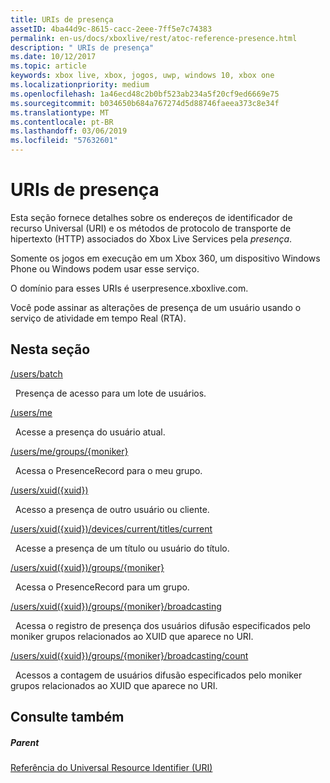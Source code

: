 ```yaml
---
title: URIs de presença
assetID: 4ba44d9c-8615-cacc-2eee-7ff5e7c74383
permalink: en-us/docs/xboxlive/rest/atoc-reference-presence.html
description: " URIs de presença"
ms.date: 10/12/2017
ms.topic: article
keywords: xbox live, xbox, jogos, uwp, windows 10, xbox one
ms.localizationpriority: medium
ms.openlocfilehash: 1a46ecd48c2b0bf523ab234a5f20cf9ed6669e75
ms.sourcegitcommit: b034650b684a767274d5d88746faeea373c8e34f
ms.translationtype: MT
ms.contentlocale: pt-BR
ms.lasthandoff: 03/06/2019
ms.locfileid: "57632601"
---
```

# <a name="presence-uris"></a>URIs de presença
 
Esta seção fornece detalhes sobre os endereços de identificador de recurso Universal (URI) e os métodos de protocolo de transporte de hipertexto (HTTP) associados do Xbox Live Services pela *presença*.
 
Somente os jogos em execução em um Xbox 360, um dispositivo Windows Phone ou Windows podem usar esse serviço.
 
O domínio para esses URIs é userpresence.xboxlive.com.
 
Você pode assinar as alterações de presença de um usuário usando o serviço de atividade em tempo Real (RTA).
 
<a id="ID4ERB"></a>

 
## <a name="in-this-section"></a>Nesta seção

[/users/batch](uri-usersbatch.md)

&nbsp;&nbsp;Presença de acesso para um lote de usuários.

[/users/me](uri-usersme.md)

&nbsp;&nbsp;Acesse a presença do usuário atual.

[/users/me/groups/{moniker}](uri-usersmegroupsmoniker.md)

&nbsp;&nbsp;Acessa o PresenceRecord para o meu grupo.

[/users/xuid({xuid})](uri-usersxuid.md)

&nbsp;&nbsp;Acesso a presença de outro usuário ou cliente.

[/users/xuid({xuid})/devices/current/titles/current](uri-usersxuiddevicescurrenttitlescurrent.md)

&nbsp;&nbsp;Acesse a presença de um título ou usuário do título.

[/users/xuid({xuid})/groups/{moniker}](uri-usersxuidgroupsmoniker.md)

&nbsp;&nbsp;Acessa o PresenceRecord para um grupo.

[/users/xuid({xuid})/groups/{moniker}/broadcasting](uri-usersxuidgroupsmonikerbroadcasting.md)

&nbsp;&nbsp;Acessa o registro de presença dos usuários difusão especificados pelo moniker grupos relacionados ao XUID que aparece no URI.

[/users/xuid({xuid})/groups/{moniker}/broadcasting/count](uri-usersxuidgroupsmonikerbroadcastingcount.md)

&nbsp;&nbsp;Acessos a contagem de usuários difusão especificados pelo moniker grupos relacionados ao XUID que aparece no URI.
 
<a id="ID4EMC"></a>

 
## <a name="see-also"></a>Consulte também
 
<a id="ID4EOC"></a>

 
##### <a name="parent"></a>Parent 

[Referência do Universal Resource Identifier (URI)](../atoc-xboxlivews-reference-uris.md)

   